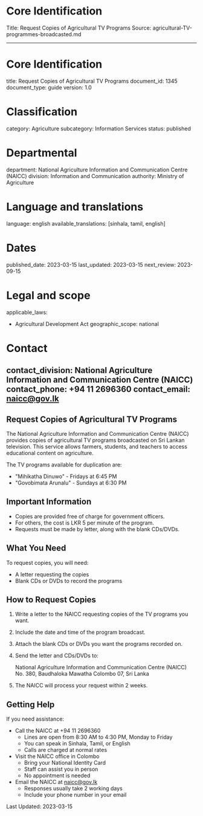 # Core Identification
Title: Request Copies of Agricultural TV Programs
Source: agricultural-TV-programmes-broadcasted.md

---
# Core Identification
title: Request Copies of Agricultural TV Programs
document_id: 1345
document_type: guide
version: 1.0

# Classification
category: Agriculture
subcategory: Information Services
status: published

# Departmental
department: National Agriculture Information and Communication Centre (NAICC)
division: Information and Communication
authority: Ministry of Agriculture

# Language and translations
language: english
available_translations: [sinhala, tamil, english]

# Dates
published_date: 2023-03-15
last_updated: 2023-03-15
next_review: 2023-09-15

# Legal and scope
applicable_laws:
  - Agricultural Development Act
geographic_scope: national

# Contact
contact_division: National Agriculture Information and Communication Centre (NAICC)
contact_phone: +94 11 2696360
contact_email: naicc@gov.lk
---

## Request Copies of Agricultural TV Programs

The National Agriculture Information and Communication Centre (NAICC) provides copies of agricultural TV programs broadcasted on Sri Lankan television. This service allows farmers, students, and teachers to access educational content on agriculture.

The TV programs available for duplication are:
- "Mihikatha Dinuwo" - Fridays at 6:45 PM
- "Govobimata Arunalu" - Sundays at 6:30 PM

## Important Information

- Copies are provided free of charge for government officers.
- For others, the cost is LKR 5 per minute of the program.
- Requests must be made by letter, along with the blank CDs/DVDs.

## What You Need

To request copies, you will need:
- A letter requesting the copies
- Blank CDs or DVDs to record the programs

## How to Request Copies

1. Write a letter to the NAICC requesting copies of the TV programs you want.
2. Include the date and time of the program broadcast.
3. Attach the blank CDs or DVDs you want the programs recorded on.
4. Send the letter and CDs/DVDs to:

   National Agriculture Information and Communication Centre (NAICC)
   No. 380, Baudhaloka Mawatha
   Colombo 07, Sri Lanka

5. The NAICC will process your request within 2 weeks.

## Getting Help

If you need assistance:
- Call the NAICC at +94 11 2696360
  - Lines are open from 8:30 AM to 4:30 PM, Monday to Friday
  - You can speak in Sinhala, Tamil, or English
  - Calls are charged at normal rates
- Visit the NAICC office in Colombo
  - Bring your National Identity Card
  - Staff can assist you in person
  - No appointment is needed
- Email the NAICC at naicc@gov.lk
  - Responses usually take 2 working days
  - Include your phone number in your email

Last Updated: 2023-03-15